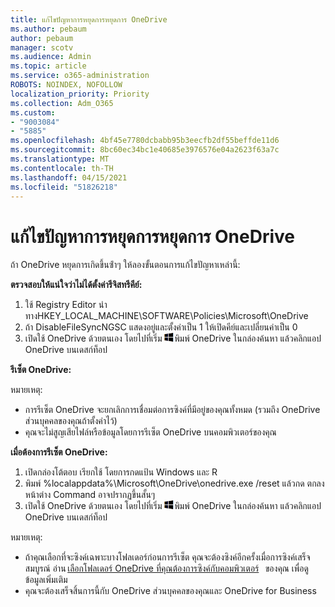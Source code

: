```yaml
---
title: แก้ไขปัญหาการหยุดการหยุดการ OneDrive
ms.author: pebaum
author: pebaum
manager: scotv
ms.audience: Admin
ms.topic: article
ms.service: o365-administration
ROBOTS: NOINDEX, NOFOLLOW
localization_priority: Priority
ms.collection: Adm_O365
ms.custom:
- "9003084"
- "5885"
ms.openlocfilehash: 4bf45e7780dcbabb95b3eecfb2df55beffde11d6
ms.sourcegitcommit: 8bc60ec34bc1e40685e3976576e04a2623f63a7c
ms.translationtype: MT
ms.contentlocale: th-TH
ms.lasthandoff: 04/15/2021
ms.locfileid: "51826218"
---
```

# <a name="troubleshoot-onedrive-crashes"></a>แก้ไขปัญหาการหยุดการหยุดการ OneDrive

ถ้า OneDrive หยุดการเกิดขึ้นซ้ําๆ ให้ลองขั้นตอนการแก้ไขปัญหาเหล่านี้:

**ตรวจสอบให้แน่ใจว่าไม่ได้ตั้งค่ารีจิสทรีคีย์:**

1. ใช้ Registry Editor นําทางHKEY_LOCAL_MACHINE\SOFTWARE\Policies\Microsoft\OneDrive
2. ถ้า DisableFileSyncNGSC แสดงอยู่และตั้งค่าเป็น 1 ให้เปิดคีย์และเปลี่ยนค่าเป็น 0
3. เปิดใช้ OneDrive ด้วยตนเอง โดยไปที่เริ่ม ![กดแป้น Windows](data:image/png;base64,iVBORw0KGgoAAAANSUhEUgAAABEAAAAOCAYAAADJ7fe0AAAAAXNSR0IArs4c6QAAAARnQU1BAACxjwv8YQUAAAAJcEhZcwAADsQAAA7EAZUrDhsAAADxSURBVDhPY/wPBAx4wR+Gd6/fM7x9/ZTh9ZuXDGdPnWE4tH0rw/UHDxlaVp9kCDCSYWABKfv35wfD+/cfGV4+fcLw5uVjhlOXzzFsX/qWYebmZAZPWWOGO2DD8ACQS9Y3e4Bcg4Y9/t94fPa/CoY4Aq8/+xik/T8TkEMxGDyGgANWwSqeobvbGSyAADIM3BwCDKXd3QyfoCLoQEGAA0xTxSWjsYMJwLHjkruU4UXSJ4YnT54x3Dh/luHmjfMMmw9wMjCDlRAGBDPgjy8fGT5//8rw9P4Thge3zzNcvXmDYevmfQzXb1xlmH/0ATADyjAAAKdWkD3ZSwNeAAAAAElFTkSuQmCC)พิมพ์ OneDrive ในกล่องค้นหา แล้วคลิกแอป OneDrive บนเดสก์ท็อป

**รีเซ็ต OneDrive:**

หมายเหตุ:

- การรีเซ็ต OneDrive จะยกเลิกการเชื่อมต่อการซิงค์ที่มีอยู่ของคุณทั้งหมด (รวมถึง OneDrive ส่วนบุคคลของคุณถ้าตั้งค่าไว้)
- คุณจะไม่สูญเสียไฟล์หรือข้อมูลโดยการรีเซ็ต OneDrive บนคอมพิวเตอร์ของคุณ

**เมื่อต้องการรีเซ็ต OneDrive:**

1. เปิดกล่องโต้ตอบ เรียกใช้ โดยการกดแป้น Windows และ R
2. พิมพ์ %localappdata%\Microsoft\OneDrive\onedrive.exe /reset แล้วกด ตกลง หน้าต่าง Command อาจปรากฏขึ้นสั้นๆ
3. เปิดใช้ OneDrive ด้วยตนเอง โดยไปที่เริ่ม ![กดแป้น Windows](data:image/png;base64,iVBORw0KGgoAAAANSUhEUgAAABEAAAAOCAYAAADJ7fe0AAAAAXNSR0IArs4c6QAAAARnQU1BAACxjwv8YQUAAAAJcEhZcwAADsQAAA7EAZUrDhsAAADxSURBVDhPY/wPBAx4wR+Gd6/fM7x9/ZTh9ZuXDGdPnWE4tH0rw/UHDxlaVp9kCDCSYWABKfv35wfD+/cfGV4+fcLw5uVjhlOXzzFsX/qWYebmZAZPWWOGO2DD8ACQS9Y3e4Bcg4Y9/t94fPa/CoY4Aq8/+xik/T8TkEMxGDyGgANWwSqeobvbGSyAADIM3BwCDKXd3QyfoCLoQEGAA0xTxSWjsYMJwLHjkruU4UXSJ4YnT54x3Dh/luHmjfMMmw9wMjCDlRAGBDPgjy8fGT5//8rw9P4Thge3zzNcvXmDYevmfQzXb1xlmH/0ATADyjAAAKdWkD3ZSwNeAAAAAElFTkSuQmCC)พิมพ์ OneDrive ในกล่องค้นหา แล้วคลิกแอป OneDrive บนเดสก์ท็อป

หมายเหตุ:

- ถ้าคุณเลือกที่จะซิงค์เฉพาะบางโฟลเดอร์ก่อนการรีเซ็ต คุณจะต้องซิงค์อีกครั้งเมื่อการซิงค์เสร็จสมบูรณ์ อ่าน [เลือกโฟลเดอร์ OneDrive ที่คุณต้องการซิงค์กับคอมพิวเตอร์](https://support.office.com/article/98b8b011-8b94-419b-aa95-a14ff2415e85)   ของคุณ เพื่อดูข้อมูลเพิ่มเติม
- คุณจะต้องเสร็จสิ้นการนี้กับ OneDrive ส่วนบุคคลของคุณและ OneDrive for Business